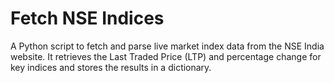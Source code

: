 # Fetch NSE Indices
 A Python script to fetch and parse live market index data from the NSE India website. It retrieves the Last Traded Price (LTP) and percentage change for key indices and stores the results in a dictionary.
